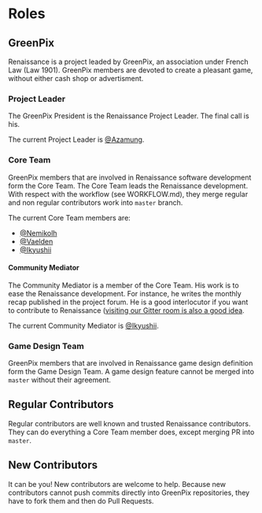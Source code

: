 # Roles

## GreenPix

Renaissance is a project leaded by GreenPix, an association under
French Law (Law 1901). GreenPix members are devoted to create a
pleasant game, without either cash shop or advertisment.

### Project Leader

The GreenPix President is the Renaissance Project Leader. The final call
is his.

The current Project Leader is [@Azamung](https://github.com/azamung).

### Core Team

GreenPix members that are involved in Renaissance software development
form the Core Team.  The Core Team leads the Renaissance
development. With respect with the workflow (see WORKFLOW.md), they
merge regular and non regular contributors work into `master` branch.

The current Core Team members are:

* [@Nemikolh](https://github.com/nemikolh)
* [@Vaelden](https://github.com/vaelden)
* [@Ikyushii](https://github.com/ikyushii)

#### Community Mediator

The Community Mediator is a member of the Core Team. His work is to
ease the Renaissance development. For instance, he writes the monthly
recap published in the project forum. He is a good interlocutor if you
want to contribute to Renaissance
([visiting our Gitter room is also a good idea](https://gitter.im/GreenPix/dev).

The current Community Mediator is [@Ikyushii](https://github.com/ikyushii).

### Game Design Team

GreenPix members that are involved in Renaissance game design
definition form the Game Design Team. A game design feature
cannot be merged into `master` without their agreement.

## Regular Contributors

Regular contributors are well known and trusted Renaissance
contributors. They can do everything a Core Team member does, except
merging PR into `master`.

## New Contributors

It can be you! New contributors are welcome to help. Because new
contributors cannot push commits directly into GreenPix repositories,
they have to fork them and then do Pull Requests.

